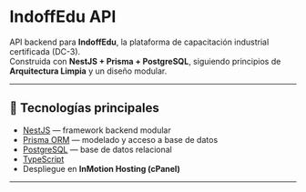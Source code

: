 # IndoffEdu API

API backend para **IndoffEdu**, la plataforma de capacitación industrial certificada (DC-3).  
Construida con **NestJS + Prisma + PostgreSQL**, siguiendo principios de **Arquitectura Limpia** y un diseño modular.

---

## 🚀 Tecnologías principales

- [NestJS](https://nestjs.com/) — framework backend modular
- [Prisma ORM](https://www.prisma.io/) — modelado y acceso a base de datos
- [PostgreSQL](https://www.postgresql.org/) — base de datos relacional
- [TypeScript](https://www.typescriptlang.org/)
- Despliegue en **InMotion Hosting (cPanel)**

---
